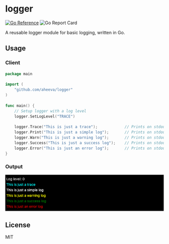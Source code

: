# logger
[![Go Reference](https://pkg.go.dev/badge/github.com/pravinba9495/logger.svg)](https://pkg.go.dev/github.com/pravinba9495/logger) ![Go Report Card](https://goreportcard.com/badge/github.com/pravinba9495/logger)

A reusable logger module for basic logging, written in Go.

## Usage
### Client
```go
package main

import (
    "github.com/aheeva/logger"
)

func main() {
    // Setup logger with a log level
    logger.SetLogLevel("TRACE")   

    logger.Trace("This is just a trace");            // Prints on stdout with a cyan colored text
    logger.Print("This is just a simple log");       // Prints on stdout with a white colored text
    logger.Warn("This is just a warning log");       // Prints on stdout with a yellow colored text
    logger.Success("This is just a success log");    // Prints on stdout with a green colored text
    logger.Error("This is just an error log");       // Prints on stdout with a red colored text
}
```
### Output

![sample.png](https://raw.githubusercontent.com/pravinba9495/logger/master/assets/sample.png)

## License
MIT

